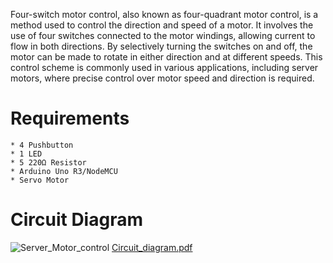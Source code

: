 Four-switch motor control, also known as four-quadrant motor control, is a method used to control the direction and speed of a motor. It involves the use of four switches connected to the motor windings, allowing current to flow in both directions. By selectively turning the switches on and off, the motor can be made to rotate in either direction and at different speeds. This control scheme is commonly used in various applications, including server motors, where precise control over motor speed and direction is required.

# Requirements
    * 4 Pushbutton
    * 1 LED
    * 5 220Ω Resistor
    * Arduino Uno R3/NodeMCU
    * Servo Motor

# Circuit Diagram
![Server_Motor_control](https://github.com/om-1980/servo_motor_control/assets/111452597/f91d7839-260e-4157-bbc5-2f239f400405)
[Circuit_diagram.pdf](https://github.com/om-1980/servo_motor_control/files/13703144/Circuit_diagram.pdf)

